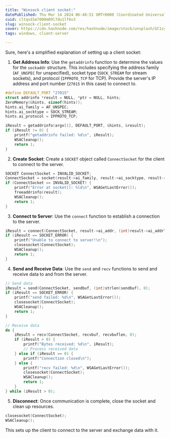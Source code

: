 ```yaml
---
title: "Winsock client socket:"
datePublished: Thu Mar 14 2024 06:48:51 GMT+0000 (Coordinated Universal Time)
cuid: cltqvd1m7000m09l7du1lf6v3
slug: winsock-client-socket
cover: https://cdn.hashnode.com/res/hashnode/image/stock/unsplash/GC1syEKyWDI/upload/a6ee40b3346fe749b1ce5f9382c3c02d.jpeg
tags: windows, client-server

---
```


Sure, here's a simplified explanation of setting up a client socket:

1. **Get Address Info**: Use the `getaddrinfo` function to determine the values for the `sockaddr` structure. This includes specifying the address family (`AF_UNSPEC` for unspecified), socket type (`SOCK_STREAM` for stream sockets), and protocol (`IPPROTO_TCP` for TCP). Provide the server's IP address and port number (`27015` in this case) to connect to.
    

```c
#define DEFAULT_PORT "27015"
struct addrinfo *result = NULL, *ptr = NULL, hints;
ZeroMemory(&hints, sizeof(hints));
hints.ai_family = AF_UNSPEC;
hints.ai_socktype = SOCK_STREAM;
hints.ai_protocol = IPPROTO_TCP;

iResult = getaddrinfo(argv[1], DEFAULT_PORT, &hints, &result);
if (iResult != 0) {
    printf("getaddrinfo failed: %d\n", iResult);
    WSACleanup();
    return 1;
}
```

2. **Create Socket**: Create a `SOCKET` object called `ConnectSocket` for the client to connect to the server.
    

```c
SOCKET ConnectSocket = INVALID_SOCKET;
ConnectSocket = socket(result->ai_family, result->ai_socktype, result->ai_protocol);
if (ConnectSocket == INVALID_SOCKET) {
    printf("Error at socket(): %ld\n", WSAGetLastError());
    freeaddrinfo(result);
    WSACleanup();
    return 1;
}
```

3. **Connect to Server**: Use the `connect` function to establish a connection to the server.
    

```c
iResult = connect(ConnectSocket, result->ai_addr, (int)result->ai_addrlen);
if (iResult == SOCKET_ERROR) {
    printf("Unable to connect to server!\n");
    closesocket(ConnectSocket);
    WSACleanup();
    return 1;
}
```

4. **Send and Receive Data**: Use the `send` and `recv` functions to send and receive data to and from the server.
    

```c
// Send data
iResult = send(ConnectSocket, sendbuf, (int)strlen(sendbuf), 0);
if (iResult == SOCKET_ERROR) {
    printf("send failed: %d\n", WSAGetLastError());
    closesocket(ConnectSocket);
    WSACleanup();
    return 1;
}

// Receive data
do {
    iResult = recv(ConnectSocket, recvbuf, recvbuflen, 0);
    if (iResult > 0) {
        printf("Bytes received: %d\n", iResult);
        // Process received data
    } else if (iResult == 0) {
        printf("Connection closed\n");
    } else {
        printf("recv failed: %d\n", WSAGetLastError());
        closesocket(ConnectSocket);
        WSACleanup();
        return 1;
    }
} while (iResult > 0);
```

5. **Disconnect**: Once communication is complete, close the socket and clean up resources.
    

```c
closesocket(ConnectSocket);
WSACleanup();
```

This sets up the client to connect to the server and exchange data with it.